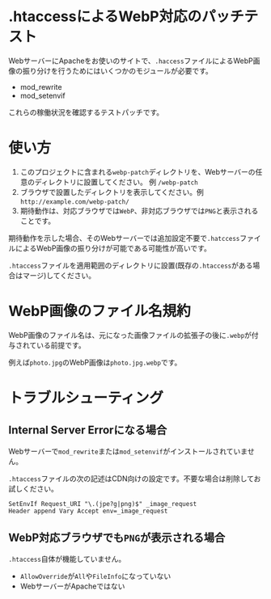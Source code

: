 # .htaccessによるWebP対応のパッチテスト

WebサーバーにApacheをお使いのサイトで、`.haccess`ファイルによるWebP画像の振り分けを行うためにはいくつかのモジュールが必要です。

* mod_rewrite
* mod_setenvif

これらの稼働状況を確認するテストパッチです。

# 使い方

1. このプロジェクトに含まれる`webp-patch`ディレクトリを、Webサーバーの任意のディレクトリに設置してください。 例 `/webp-patch`
2. ブラウザで設置したディレクトリを表示してください。例 `http://example.com/webp-patch/`
3. 期待動作は、対応ブラウザでは`WebP`、非対応ブラウザでは`PNG`と表示されることです。

期待動作を示した場合、そのWebサーバーでは追加設定不要で`.hatccess`ファイルによるWebP画像の振り分けが可能である可能性が高いです。

`.htaccess`ファイルを適用範囲のディレクトリに設置(既存の`.htaccess`がある場合はマージ)してください。

# WebP画像のファイル名規約

WebP画像のファイル名は、元になった画像ファイルの拡張子の後に`.webp`が付与されている前提です。

例えば`photo.jpg`のWebP画像は`photo.jpg.webp`です。

# トラブルシューティング

## Internal Server Errorになる場合

Webサーバーで`mod_rewrite`または`mod_setenvif`がインストールされていません。

`.htaccess`ファイルの次の記述はCDN向けの設定です。不要な場合は削除してお試しください。

```
SetEnvIf Request_URI "\.(jpe?g|png)$" _image_request
Header append Vary Accept env=_image_request
```

## WebP対応ブラウザでも`PNG`が表示される場合

`.htaccess`自体が機能していません。

* `AllowOverride`が`All`や`FileInfo`になっていない
* WebサーバーがApacheではない